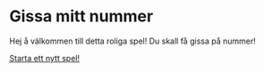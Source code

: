 Gissa mitt nummer
===================

Hej å välkommen till detta roliga spel!
Du skall få gissa på nummer!

[Starta ett nytt spel!](guess/init)
